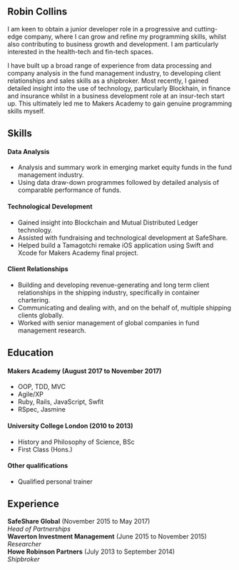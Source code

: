 ## Robin Collins

I am keen to obtain a junior developer role in a progressive and cutting-edge company, where I can grow and refine my programming skills, whilst also contributing to business growth and development. I am particularly interested in the health-tech and fin-tech spaces.

I have built up a broad range of experience from data processing and company analysis in the fund management industry, to developing client relationships and sales skills as a shipbroker. Most recently, I gained detailed insight into the use of technology, particularly Blockhain, in finance and insurance whilst in a business development role at an insur-tech start up. This ultimately led me to Makers Academy to gain genuine programming skills myself.

## Skills

#### Data Analysis

- Analysis and summary work in emerging market equity funds in the fund management industry.
- Using data draw-down programmes followed by detailed analysis of comparable performance of funds.


#### Technological Development

- Gained insight into Blockchain and Mutual Distributed Ledger technology.
- Assisted with fundraising and technological development at SafeShare.
- Helped build a Tamagotchi remake iOS application using Swift and Xcode for Makers Academy final project.


#### Client Relationships

- Building and developing revenue-generating and long term client relationships in the shipping industry, specifically in container chartering.
- Communicating and dealing with, and on the behalf of, multiple shipping clients globally.
- Worked with senior management of global companies in fund management research.

## Education

#### Makers Academy (August 2017 to November 2017)

- OOP, TDD, MVC
- Agile/XP
- Ruby, Rails, JavaScript, Swfit
- RSpec, Jasmine

#### University College London (2010 to 2013)

- History and Philosophy of Science, BSc
- First Class (Hons.)

#### Other qualifications

- Qualified personal trainer

## Experience

**SafeShare Global** (November 2015 to May 2017)    
*Head of Partnerships*  
**Waverton Investment Management** (June 2015 to November 2015)   
*Researcher*  
**Howe Robinson Partners** (July 2013 to September 2014)    
*Shipbroker*
